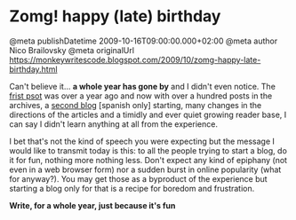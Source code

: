 # Zomg! happy (late) birthday

@meta publishDatetime 2009-10-16T09:00:00.000+02:00
@meta author Nico Brailovsky
@meta originalUrl https://monkeywritescode.blogspot.com/2009/10/zomg-happy-late-birthday.html

Can't believe it... **a whole year has gone by** and I didn't even notice. The [frist psot](/md_blog/2008/1009_self.start.md) was over a year ago and now with over a hundred posts in the archives, a [second blog](/md_blog/youfoundadeadlink.md) [spanish only] starting, many changes in the directions of the articles and a timidly and ever quiet growing reader base, I can say I didn't learn anything at all from the experience.

I bet that's not the kind of speech you were expecting but the message I would like to transmit today is this: to all the people trying to start a blog, do it for fun, nothing more nothing less. Don't expect any kind of epiphany (not even in a web browser form) nor a sudden burst in online popularity (what for anyway?). You may get those as a byproduct of the experience but starting a blog only for that is a recipe for boredom and frustration.

**Write, for a whole year, just because it's fun**

